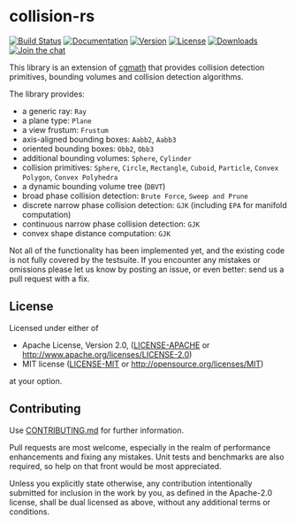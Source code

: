 # collision-rs

[![Build Status](https://travis-ci.org/rustgd/collision-rs.svg?branch=master)](https://travis-ci.org/rustgd/collision-rs)
[![Documentation](https://docs.rs/collision/badge.svg)](https://docs.rs/collision)
[![Version](https://img.shields.io/crates/v/collision.svg)](https://crates.io/crates/collision)
[![License](https://img.shields.io/crates/l/collision.svg)](https://github.com/rustgd/collision-rs/blob/master/LICENSE)
[![Downloads](https://img.shields.io/crates/d/collision.svg)](https://crates.io/crates/collision)
[![Join the chat](https://badges.gitter.im/collision-rs/Lobby.svg)](https://gitter.im/collision-rs/Lobby)

This library is an extension of [cgmath](https://crates.io/crates/cgmath) that provides collision detection primitives,
bounding volumes and collision detection algorithms.

The library provides:

- a generic ray: `Ray`
- a plane type: `Plane`
- a view frustum: `Frustum`
- axis-aligned bounding boxes: `Aabb2`, `Aabb3`
- oriented bounding boxes: `Obb2`, `Obb3`
- additional bounding volumes: `Sphere`, `Cylinder`
- collision primitives: `Sphere`, `Circle`, `Rectangle`, `Cuboid`, `Particle`, `Convex Polygon`, `Convex Polyhedra`
- a dynamic bounding volume tree (`DBVT`)
- broad phase collision detection: `Brute Force`, `Sweep and Prune`
- discrete narrow phase collision detection: `GJK` (including `EPA` for manifold computation)
- continuous narrow phase collision detection: `GJK`
- convex shape distance computation: `GJK`

Not all of the functionality has been implemented yet, and the existing code
is not fully covered by the testsuite. If you encounter any mistakes or
omissions please let us know by posting an issue, or even better: send us a
pull request with a fix.

## License

Licensed under either of

 * Apache License, Version 2.0, ([LICENSE-APACHE](LICENSE-APACHE) or http://www.apache.org/licenses/LICENSE-2.0)
 * MIT license ([LICENSE-MIT](LICENSE-MIT) or http://opensource.org/licenses/MIT)

at your option.

## Contributing

Use [CONTRIBUTING.md](https://github.com/rustgd/collision-rs/blob/master/CONTRIBUTING.md) for further information.

Pull requests are most welcome, especially in the realm of performance
enhancements and fixing any mistakes. Unit tests and benchmarks are also 
required, so help on that front would be most appreciated.

Unless you explicitly state otherwise, any contribution intentionally submitted
for inclusion in the work by you, as defined in the Apache-2.0 license, shall be dual licensed as above, without any
additional terms or conditions.
